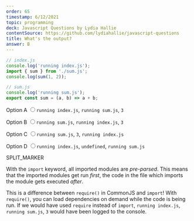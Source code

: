 ```yaml
---
order: 65
timestamp: 6/12/2021
topic: programming
deck: Javascript Questions by Lydia Hallie
contentSource: https://github.com/lydiahallie/javascript-questions
title: What's the output?
answer: B
---
```


  

```javascript
// index.js
console.log('running index.js');
import { sum } from './sum.js';
console.log(sum(1, 2));

// sum.js
console.log('running sum.js');
export const sum = (a, b) => a + b;
```


<label for="option-A">Option A</label>
<input type="radio" name="answer-option" id="option-A" value="A">`running index.js`, `running sum.js`, `3`</input>
    

<label for="option-B">Option B</label>
<input type="radio" name="answer-option" id="option-B" value="B">`running sum.js`, `running index.js`, `3`</input>
    

<label for="option-C">Option C</label>
<input type="radio" name="answer-option" id="option-C" value="C">`running sum.js`, `3`, `running index.js`</input>
    

<label for="option-D">Option D</label>
<input type="radio" name="answer-option" id="option-D" value="D">`running index.js`, `undefined`, `running sum.js`</input>
    




SPLIT_MARKER

With the `import` keyword, all imported modules are _pre-parsed_. This means that the imported modules get run _first_, the code in the file which imports the module gets executed _after_.

This is a difference between `require()` in CommonJS and `import`! With `require()`, you can load dependencies on demand while the code is being run. If we would have used `require` instead of `import`, `running index.js`, `running sum.js`, `3` would have been logged to the console.



